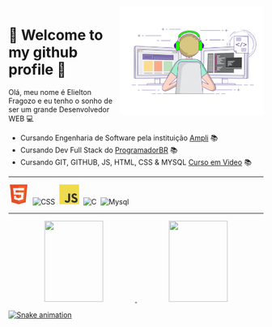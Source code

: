 <img src = "progra.gif" width = "285px" align = "right">

# 🥳 Welcome to my github profile 🥳
Olá, meu nome é Elielton Fragozo e eu tenho o sonho de ser um grande Desenvolvedor WEB 💻
- Cursando Engenharia de Software pela instituição [Ampli](https://www.ampli.com.br/) 📚
- Cursando Dev Full Stack do [ProgramadorBR](https://www.youtube.com/c/Programadorbr) 📚
- Cursando GIT, GITHUB, JS, HTML, CSS & MYSQL [Curso em Video](https://www.cursoemvideo.com/) 📚

---

<div>
  <img src="https://github.com/devicons/devicon/blob/master/icons/html5/html5-original.svg" title="HTML5" alt="HTML" width="40" height="40"/>&nbsp;
  <img src="https://cdn.jsdelivr.net/gh/devicons/devicon/icons/css3/css3-original.svg" title="CSS" alt="CSS" width="40" height="40"/>&nbsp;
  <img src="https://github.com/devicons/devicon/blob/master/icons/javascript/javascript-original.svg" title="JavaScript" alt="JavaScript" width="40" height="40"/>&nbsp;
  <img src="https://cdn.jsdelivr.net/gh/devicons/devicon/icons/c/c-original.svg" title="C" alt="C" width="40" height="40"/>&nbsp;
  <img src="https://cdn.jsdelivr.net/gh/devicons/devicon/icons/mysql/mysql-original-wordmark.svg" title="Mysql" alt="Mysql" width="40" height="40"/>&nbsp;




</div>

---

<div align="center">
  <a href="https://github.com/Elielton-JS">
  <img height= "160em" width="48%" src="https://github-readme-stats.vercel.app/api?username=elieltonfragozo&show_icons=true&theme=dark&include_all_commits=true&count_private=true"/>
  <img height="160em" width="48%" src="https://github-readme-stats.vercel.app/api/top-langs/?username=elieltonfragozo&layout=compact&langs_count=7&theme=dark"/>
</div>

 ![Snake animation](https://github.com/elieltonfragozo/elieltonfragozo/blob/output/github-contribution-grid-snake.svg)
